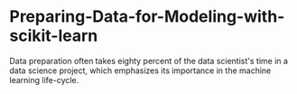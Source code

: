 # Preparing-Data-for-Modeling-with-scikit-learn
Data preparation often takes eighty percent of the data scientist's time in a data science project, which emphasizes its importance in the machine learning life-cycle.
